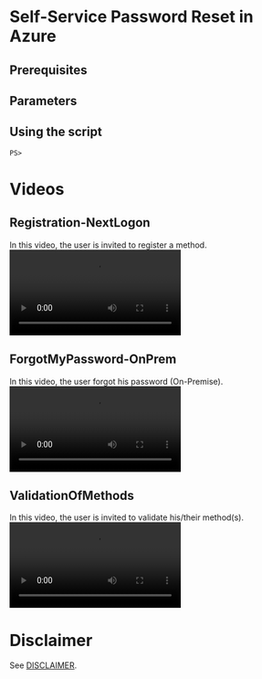 # Self-Service Password Reset in Azure

## Prerequisites

## Parameters

## Using the script
```
PS> 
```

# Videos
## Registration-NextLogon
In this video, the user is invited to register a method.
![[Watch the video]](./videos/Registration-NextLogon.mov)

## ForgotMyPassword-OnPrem
In this video, the user forgot his password (On-Premise).
![[Watch the video]](./videos/ForgotMyPassword-OnPrem.mov)

## ValidationOfMethods
In this video, the user is invited to validate his/their method(s).
![[Watch the video]](./videos/ValidationOfMethods.mov)


# Disclaimer
See [DISCLAIMER](./DISCLAIMER.md).